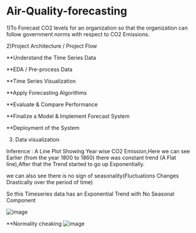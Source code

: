 # Air-Quality-forecasting

1)To Forecast CO2 levels for an organization so that the organization can follow government
norms with respect to CO2 Emissions.

2)Project Architecture / Project Flow

**Understand the Time Series Data

**EDA / Pre-process Data

**Time Series Visualization

**Apply Forecasting Algorithms

**Evaluate & Compare Performance

**Finalize a Model & Implement
Forecast System

**Deployment of the System

3) Data visualization

Inference : A Line Plot Showing Year wise CO2 Emission,Here we can see Earlier (from the year 1800 to 1860) there was constant trend (A Flat line),After that the Trend started to go up Exponentially.

we can also see there is no sign of seasonality(Fluctuations Changes Drastically over the period of time)

So this Timeseries data has an Exponential Trend with No Seasonal Component


![image](https://user-images.githubusercontent.com/93309661/220040618-fd2892b4-05db-4371-97ca-f8bab8ad1a1f.png)

**Normality cheaking
![image](https://user-images.githubusercontent.com/93309661/220041953-dbc330d7-dd8e-4428-8a1e-653b716855f6.png)

